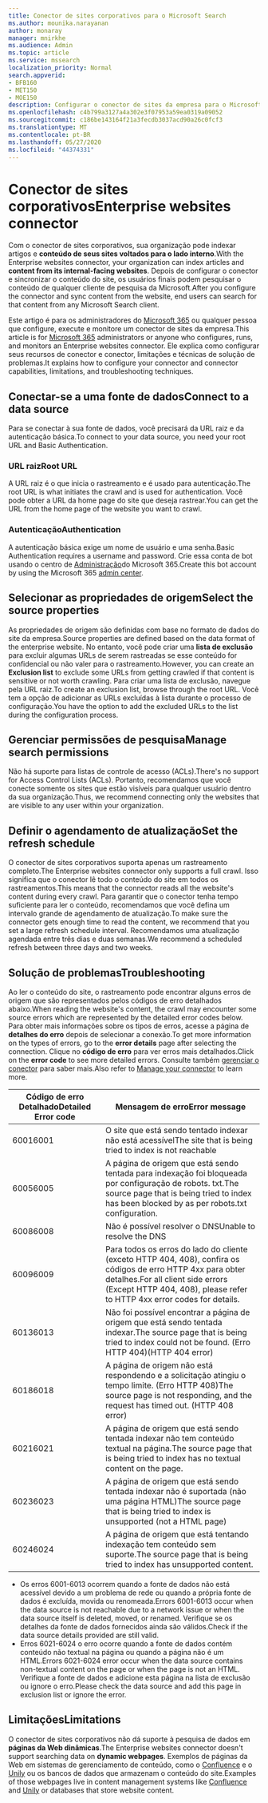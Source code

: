```yaml
---
title: Conector de sites corporativos para o Microsoft Search
ms.author: mounika.narayanan
author: monaray
manager: mnirkhe
ms.audience: Admin
ms.topic: article
ms.service: mssearch
localization_priority: Normal
search.appverid:
- BFB160
- MET150
- MOE150
description: Configurar o conector de sites da empresa para o Microsoft Search
ms.openlocfilehash: c4b799a3127a4a302e3f07953a59ea0319a09052
ms.sourcegitcommit: c186be143164f21a3fecdb3037acd90a26c0fcf3
ms.translationtype: MT
ms.contentlocale: pt-BR
ms.lasthandoff: 05/27/2020
ms.locfileid: "44374331"
---
```

# <a name="enterprise-websites-connector"></a><span data-ttu-id="1408f-103">Conector de sites corporativos</span><span class="sxs-lookup"><span data-stu-id="1408f-103">Enterprise websites connector</span></span>

<span data-ttu-id="1408f-104">Com o conector de sites corporativos, sua organização pode indexar artigos e **conteúdo de seus sites voltados para o lado interno**.</span><span class="sxs-lookup"><span data-stu-id="1408f-104">With the Enterprise websites connector, your organization can index articles and **content from its internal-facing websites**.</span></span> <span data-ttu-id="1408f-105">Depois de configurar o conector e sincronizar o conteúdo do site, os usuários finais podem pesquisar o conteúdo de qualquer cliente de pesquisa da Microsoft.</span><span class="sxs-lookup"><span data-stu-id="1408f-105">After you configure the connector and sync content from the website, end users can search for that content from any Microsoft Search client.</span></span>

<span data-ttu-id="1408f-106">Este artigo é para os administradores do [Microsoft 365](https://www.microsoft.com/microsoft-365) ou qualquer pessoa que configure, execute e monitore um conector de sites da empresa.</span><span class="sxs-lookup"><span data-stu-id="1408f-106">This article is for [Microsoft 365](https://www.microsoft.com/microsoft-365) administrators or anyone who configures, runs, and monitors an Enterprise websites connector.</span></span> <span data-ttu-id="1408f-107">Ele explica como configurar seus recursos de conector e conector, limitações e técnicas de solução de problemas.</span><span class="sxs-lookup"><span data-stu-id="1408f-107">It explains how to configure your connector and connector capabilities, limitations, and troubleshooting techniques.</span></span>  

## <a name="connect-to-a-data-source"></a><span data-ttu-id="1408f-108">Conectar-se a uma fonte de dados</span><span class="sxs-lookup"><span data-stu-id="1408f-108">Connect to a data source</span></span> 
<span data-ttu-id="1408f-109">Para se conectar à sua fonte de dados, você precisará da URL raiz e da autenticação básica.</span><span class="sxs-lookup"><span data-stu-id="1408f-109">To connect to your data source, you need your root URL and Basic Authentication.</span></span>

### <a name="root-url"></a><span data-ttu-id="1408f-110">URL raiz</span><span class="sxs-lookup"><span data-stu-id="1408f-110">Root URL</span></span>
<span data-ttu-id="1408f-111">A URL raiz é o que inicia o rastreamento e é usado para autenticação.</span><span class="sxs-lookup"><span data-stu-id="1408f-111">The root URL is what initiates the crawl and is used for authentication.</span></span> <span data-ttu-id="1408f-112">Você pode obter a URL da home page do site que deseja rastrear.</span><span class="sxs-lookup"><span data-stu-id="1408f-112">You can get the URL from the home page of the website you want to crawl.</span></span>

### <a name="authentication"></a><span data-ttu-id="1408f-113">Autenticação</span><span class="sxs-lookup"><span data-stu-id="1408f-113">Authentication</span></span> 
<span data-ttu-id="1408f-114">A autenticação básica exige um nome de usuário e uma senha.</span><span class="sxs-lookup"><span data-stu-id="1408f-114">Basic Authentication requires a username and password.</span></span> <span data-ttu-id="1408f-115">Crie essa conta de bot usando o centro de [Administração](https://admin.microsoft.com)do Microsoft 365.</span><span class="sxs-lookup"><span data-stu-id="1408f-115">Create this bot account by using the Microsoft 365 [admin center](https://admin.microsoft.com).</span></span>

## <a name="select-the-source-properties"></a><span data-ttu-id="1408f-116">Selecionar as propriedades de origem</span><span class="sxs-lookup"><span data-stu-id="1408f-116">Select the source properties</span></span> 
<span data-ttu-id="1408f-117">As propriedades de origem são definidas com base no formato de dados do site da empresa.</span><span class="sxs-lookup"><span data-stu-id="1408f-117">Source properties are defined based on the data format of the enterprise website.</span></span> <span data-ttu-id="1408f-118">No entanto, você pode criar uma **lista de exclusão** para excluir algumas URLs de serem rastreadas se esse conteúdo for confidencial ou não valer para o rastreamento.</span><span class="sxs-lookup"><span data-stu-id="1408f-118">However, you can create an **Exclusion list** to exclude some URLs from getting crawled if that content is sensitive or not worth crawling.</span></span> <span data-ttu-id="1408f-119">Para criar uma lista de exclusão, navegue pela URL raiz.</span><span class="sxs-lookup"><span data-stu-id="1408f-119">To create an exclusion list, browse through the root URL.</span></span> <span data-ttu-id="1408f-120">Você tem a opção de adicionar as URLs excluídas à lista durante o processo de configuração.</span><span class="sxs-lookup"><span data-stu-id="1408f-120">You have the option to add the excluded URLs to the list during the configuration process.</span></span>

## <a name="manage-search-permissions"></a><span data-ttu-id="1408f-121">Gerenciar permissões de pesquisa</span><span class="sxs-lookup"><span data-stu-id="1408f-121">Manage search permissions</span></span> 
<span data-ttu-id="1408f-122">Não há suporte para listas de controle de acesso (ACLs).</span><span class="sxs-lookup"><span data-stu-id="1408f-122">There's no support for Access Control Lists (ACLs).</span></span> <span data-ttu-id="1408f-123">Portanto, recomendamos que você conecte somente os sites que estão visíveis para qualquer usuário dentro da sua organização.</span><span class="sxs-lookup"><span data-stu-id="1408f-123">Thus, we recommend connecting only the websites that are visible to any user within your organization.</span></span>

## <a name="set-the-refresh-schedule"></a><span data-ttu-id="1408f-124">Definir o agendamento de atualização</span><span class="sxs-lookup"><span data-stu-id="1408f-124">Set the refresh schedule</span></span>
<span data-ttu-id="1408f-125">O conector de sites corporativos suporta apenas um rastreamento completo.</span><span class="sxs-lookup"><span data-stu-id="1408f-125">The Enterprise websites connector only supports a full crawl.</span></span> <span data-ttu-id="1408f-126">Isso significa que o conector lê todo o conteúdo do site em todos os rastreamentos.</span><span class="sxs-lookup"><span data-stu-id="1408f-126">This means that the connector reads all the website's content during every crawl.</span></span> <span data-ttu-id="1408f-127">Para garantir que o conector tenha tempo suficiente para ler o conteúdo, recomendamos que você defina um intervalo grande de agendamento de atualização.</span><span class="sxs-lookup"><span data-stu-id="1408f-127">To make sure the connector gets enough time to read the content, we recommend that you set a large refresh schedule interval.</span></span> <span data-ttu-id="1408f-128">Recomendamos uma atualização agendada entre três dias e duas semanas.</span><span class="sxs-lookup"><span data-stu-id="1408f-128">We recommend a scheduled refresh between three days and two weeks.</span></span> 

## <a name="troubleshooting"></a><span data-ttu-id="1408f-129">Solução de problemas</span><span class="sxs-lookup"><span data-stu-id="1408f-129">Troubleshooting</span></span>
<span data-ttu-id="1408f-130">Ao ler o conteúdo do site, o rastreamento pode encontrar alguns erros de origem que são representados pelos códigos de erro detalhados abaixo.</span><span class="sxs-lookup"><span data-stu-id="1408f-130">When reading the website's content, the crawl may encounter some source errors which are represented by the detailed error codes below.</span></span> <span data-ttu-id="1408f-131">Para obter mais informações sobre os tipos de erros, acesse a página de **detalhes do erro** depois de selecionar a conexão.</span><span class="sxs-lookup"><span data-stu-id="1408f-131">To get more information on the types of errors, go to the **error details** page after selecting the connection.</span></span> <span data-ttu-id="1408f-132">Clique no **código de erro** para ver erros mais detalhados.</span><span class="sxs-lookup"><span data-stu-id="1408f-132">Click on the **error code** to see more detailed errors.</span></span> <span data-ttu-id="1408f-133">Consulte também [gerenciar o conector](https://docs.microsoft.com/microsoftsearch/manage-connector) para saber mais.</span><span class="sxs-lookup"><span data-stu-id="1408f-133">Also refer to [Manage your connector](https://docs.microsoft.com/microsoftsearch/manage-connector) to learn more.</span></span>

 <span data-ttu-id="1408f-134">**Código de erro Detalhado**</span><span class="sxs-lookup"><span data-stu-id="1408f-134">**Detailed Error code**</span></span> | <span data-ttu-id="1408f-135">**Mensagem de erro**</span><span class="sxs-lookup"><span data-stu-id="1408f-135">**Error message**</span></span>
 --- | --- 
 <span data-ttu-id="1408f-136">6001</span><span class="sxs-lookup"><span data-stu-id="1408f-136">6001</span></span>   | <span data-ttu-id="1408f-137">O site que está sendo tentado indexar não está acessível</span><span class="sxs-lookup"><span data-stu-id="1408f-137">The site that is being tried to index is not reachable</span></span> 
 <span data-ttu-id="1408f-138">6005</span><span class="sxs-lookup"><span data-stu-id="1408f-138">6005</span></span> | <span data-ttu-id="1408f-139">A página de origem que está sendo tentada para indexação foi bloqueada por configuração de robots. txt.</span><span class="sxs-lookup"><span data-stu-id="1408f-139">The source page that is being tried to index has been blocked by as per robots.txt configuration.</span></span>
 <span data-ttu-id="1408f-140">6008</span><span class="sxs-lookup"><span data-stu-id="1408f-140">6008</span></span> | <span data-ttu-id="1408f-141">Não é possível resolver o DNS</span><span class="sxs-lookup"><span data-stu-id="1408f-141">Unable to resolve the DNS</span></span>
 <span data-ttu-id="1408f-142">6009</span><span class="sxs-lookup"><span data-stu-id="1408f-142">6009</span></span> | <span data-ttu-id="1408f-143">Para todos os erros do lado do cliente (exceto HTTP 404, 408), confira os códigos de erro HTTP 4xx para obter detalhes.</span><span class="sxs-lookup"><span data-stu-id="1408f-143">For all client side errors (Except HTTP 404, 408), please refer to HTTP 4xx error codes for details.</span></span>
 <span data-ttu-id="1408f-144">6013</span><span class="sxs-lookup"><span data-stu-id="1408f-144">6013</span></span> | <span data-ttu-id="1408f-145">Não foi possível encontrar a página de origem que está sendo tentada indexar.</span><span class="sxs-lookup"><span data-stu-id="1408f-145">The source page that is being tried to index could not be found.</span></span> <span data-ttu-id="1408f-146">(Erro HTTP 404)</span><span class="sxs-lookup"><span data-stu-id="1408f-146">(HTTP 404 error)</span></span>
 <span data-ttu-id="1408f-147">6018</span><span class="sxs-lookup"><span data-stu-id="1408f-147">6018</span></span> | <span data-ttu-id="1408f-148">A página de origem não está respondendo e a solicitação atingiu o tempo limite. (Erro HTTP 408)</span><span class="sxs-lookup"><span data-stu-id="1408f-148">The source page is not responding, and the request has timed out. (HTTP 408 error)</span></span>
 <span data-ttu-id="1408f-149">6021</span><span class="sxs-lookup"><span data-stu-id="1408f-149">6021</span></span> | <span data-ttu-id="1408f-150">A página de origem que está sendo tentada indexar não tem conteúdo textual na página.</span><span class="sxs-lookup"><span data-stu-id="1408f-150">The source page that is being tried to index has no textual content on the page.</span></span>
 <span data-ttu-id="1408f-151">6023</span><span class="sxs-lookup"><span data-stu-id="1408f-151">6023</span></span> | <span data-ttu-id="1408f-152">A página de origem que está sendo tentada indexar não é suportada (não uma página HTML)</span><span class="sxs-lookup"><span data-stu-id="1408f-152">The source page that is being tried to index is unsupported (not a HTML page)</span></span>
 <span data-ttu-id="1408f-153">6024</span><span class="sxs-lookup"><span data-stu-id="1408f-153">6024</span></span> | <span data-ttu-id="1408f-154">A página de origem que está tentando indexação tem conteúdo sem suporte.</span><span class="sxs-lookup"><span data-stu-id="1408f-154">The source page that is being tried to index has unsupported content.</span></span>

* <span data-ttu-id="1408f-155">Os erros 6001-6013 ocorrem quando a fonte de dados não está acessível devido a um problema de rede ou quando a própria fonte de dados é excluída, movida ou renomeada.</span><span class="sxs-lookup"><span data-stu-id="1408f-155">Errors 6001-6013 occur when the data source is not reachable due to a network issue or when the data source itself is deleted, moved, or renamed.</span></span> <span data-ttu-id="1408f-156">Verifique se os detalhes da fonte de dados fornecidos ainda são válidos.</span><span class="sxs-lookup"><span data-stu-id="1408f-156">Check if the data source details provided are still valid.</span></span>
* <span data-ttu-id="1408f-157">Erros 6021-6024 o erro ocorre quando a fonte de dados contém conteúdo não textual na página ou quando a página não é um HTML.</span><span class="sxs-lookup"><span data-stu-id="1408f-157">Errors 6021-6024 error occur when the data source contains non-textual content on the page or when the page is not an HTML.</span></span> <span data-ttu-id="1408f-158">Verifique a fonte de dados e adicione esta página na lista de exclusão ou ignore o erro.</span><span class="sxs-lookup"><span data-stu-id="1408f-158">Please check the data source and add this page in exclusion list or ignore the error.</span></span>

## <a name="limitations"></a><span data-ttu-id="1408f-159">Limitações</span><span class="sxs-lookup"><span data-stu-id="1408f-159">Limitations</span></span>
<span data-ttu-id="1408f-160">O conector de sites corporativos não dá suporte à pesquisa de dados em **páginas da Web dinâmicas**.</span><span class="sxs-lookup"><span data-stu-id="1408f-160">The Enterprise websites connector doesn't support searching data on **dynamic webpages**.</span></span> <span data-ttu-id="1408f-161">Exemplos de páginas da Web em sistemas de gerenciamento de conteúdo, como o [Confluence](https://www.atlassian.com/software/confluence) e o [Unily](https://www.unily.com/) ou os bancos de dados que armazenam o conteúdo do site.</span><span class="sxs-lookup"><span data-stu-id="1408f-161">Examples of those webpages live in content management systems like [Confluence](https://www.atlassian.com/software/confluence) and [Unily](https://www.unily.com/) or databases that store website content.</span></span>
